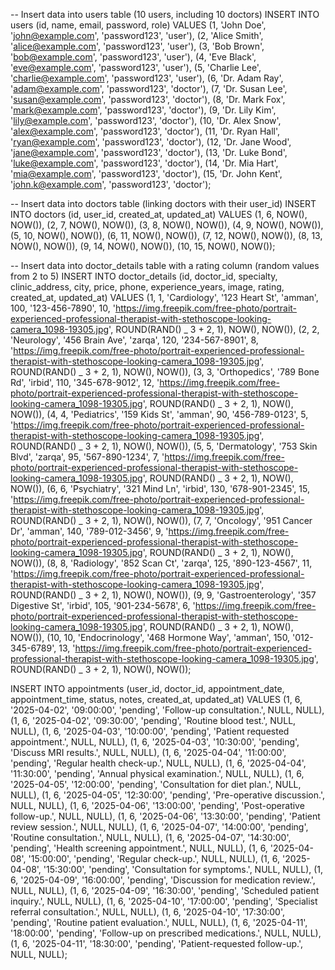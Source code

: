 -- Insert data into users table (10 users, including 10 doctors)
INSERT INTO users (id, name, email, password, role) VALUES
(1, 'John Doe', 'john@example.com', 'password123', 'user'),
(2, 'Alice Smith', 'alice@example.com', 'password123', 'user'),
(3, 'Bob Brown', 'bob@example.com', 'password123', 'user'),
(4, 'Eve Black', 'eve@example.com', 'password123', 'user'),
(5, 'Charlie Lee', 'charlie@example.com', 'password123', 'user'),
(6, 'Dr. Adam Ray', 'adam@example.com', 'password123', 'doctor'),
(7, 'Dr. Susan Lee', 'susan@example.com', 'password123', 'doctor'),
(8, 'Dr. Mark Fox', 'mark@example.com', 'password123', 'doctor'),
(9, 'Dr. Lily Kim', 'lily@example.com', 'password123', 'doctor'),
(10, 'Dr. Alex Snow', 'alex@example.com', 'password123', 'doctor'),
(11, 'Dr. Ryan Hall', 'ryan@example.com', 'password123', 'doctor'),
(12, 'Dr. Jane Wood', 'jane@example.com', 'password123', 'doctor'),
(13, 'Dr. Luke Bond', 'luke@example.com', 'password123', 'doctor'),
(14, 'Dr. Mia Hart', 'mia@example.com', 'password123', 'doctor'),
(15, 'Dr. John Kent', 'john.k@example.com', 'password123', 'doctor');

-- Insert data into doctors table (linking doctors with their user_id)
INSERT INTO doctors (id, user_id, created_at, updated_at) VALUES
(1, 6, NOW(), NOW()),
(2, 7, NOW(), NOW()),
(3, 8, NOW(), NOW()),
(4, 9, NOW(), NOW()),
(5, 10, NOW(), NOW()),
(6, 11, NOW(), NOW()),
(7, 12, NOW(), NOW()),
(8, 13, NOW(), NOW()),
(9, 14, NOW(), NOW()),
(10, 15, NOW(), NOW());

-- Insert data into doctor_details table with a rating column (random values from 2 to 5)
INSERT INTO doctor_details (id, doctor_id, specialty, clinic_address, city, price, phone, experience_years, image, rating, created_at, updated_at) VALUES
(1, 1, 'Cardiology', '123 Heart St', 'amman', 100, '123-456-7890', 10, 'https://img.freepik.com/free-photo/portrait-experienced-professional-therapist-with-stethoscope-looking-camera_1098-19305.jpg', ROUND(RAND() _ 3 + 2, 1), NOW(), NOW()),
(2, 2, 'Neurology', '456 Brain Ave', 'zarqa', 120, '234-567-8901', 8, 'https://img.freepik.com/free-photo/portrait-experienced-professional-therapist-with-stethoscope-looking-camera_1098-19305.jpg', ROUND(RAND() _ 3 + 2, 1), NOW(), NOW()),
(3, 3, 'Orthopedics', '789 Bone Rd', 'irbid', 110, '345-678-9012', 12, 'https://img.freepik.com/free-photo/portrait-experienced-professional-therapist-with-stethoscope-looking-camera_1098-19305.jpg', ROUND(RAND() _ 3 + 2, 1), NOW(), NOW()),
(4, 4, 'Pediatrics', '159 Kids St', 'amman', 90, '456-789-0123', 5, 'https://img.freepik.com/free-photo/portrait-experienced-professional-therapist-with-stethoscope-looking-camera_1098-19305.jpg', ROUND(RAND() _ 3 + 2, 1), NOW(), NOW()),
(5, 5, 'Dermatology', '753 Skin Blvd', 'zarqa', 95, '567-890-1234', 7, 'https://img.freepik.com/free-photo/portrait-experienced-professional-therapist-with-stethoscope-looking-camera_1098-19305.jpg', ROUND(RAND() _ 3 + 2, 1), NOW(), NOW()),
(6, 6, 'Psychiatry', '321 Mind Ln', 'irbid', 130, '678-901-2345', 15, 'https://img.freepik.com/free-photo/portrait-experienced-professional-therapist-with-stethoscope-looking-camera_1098-19305.jpg', ROUND(RAND() _ 3 + 2, 1), NOW(), NOW()),
(7, 7, 'Oncology', '951 Cancer Dr', 'amman', 140, '789-012-3456', 9, 'https://img.freepik.com/free-photo/portrait-experienced-professional-therapist-with-stethoscope-looking-camera_1098-19305.jpg', ROUND(RAND() _ 3 + 2, 1), NOW(), NOW()),
(8, 8, 'Radiology', '852 Scan Ct', 'zarqa', 125, '890-123-4567', 11, 'https://img.freepik.com/free-photo/portrait-experienced-professional-therapist-with-stethoscope-looking-camera_1098-19305.jpg', ROUND(RAND() _ 3 + 2, 1), NOW(), NOW()),
(9, 9, 'Gastroenterology', '357 Digestive St', 'irbid', 105, '901-234-5678', 6, 'https://img.freepik.com/free-photo/portrait-experienced-professional-therapist-with-stethoscope-looking-camera_1098-19305.jpg', ROUND(RAND() _ 3 + 2, 1), NOW(), NOW()),
(10, 10, 'Endocrinology', '468 Hormone Way', 'amman', 150, '012-345-6789', 13, 'https://img.freepik.com/free-photo/portrait-experienced-professional-therapist-with-stethoscope-looking-camera_1098-19305.jpg', ROUND(RAND() _ 3 + 2, 1), NOW(), NOW());

INSERT INTO appointments (user_id, doctor_id, appointment_date, appointment_time, status, notes, created_at, updated_at) VALUES
(1, 6, '2025-04-02', '09:00:00', 'pending', 'Follow-up consultation.', NULL, NULL),
(1, 6, '2025-04-02', '09:30:00', 'pending', 'Routine blood test.', NULL, NULL),
(1, 6, '2025-04-03', '10:00:00', 'pending', 'Patient requested appointment.', NULL, NULL),
(1, 6, '2025-04-03', '10:30:00', 'pending', 'Discuss MRI results.', NULL, NULL),
(1, 6, '2025-04-04', '11:00:00', 'pending', 'Regular health check-up.', NULL, NULL),
(1, 6, '2025-04-04', '11:30:00', 'pending', 'Annual physical examination.', NULL, NULL),
(1, 6, '2025-04-05', '12:00:00', 'pending', 'Consultation for diet plan.', NULL, NULL),
(1, 6, '2025-04-05', '12:30:00', 'pending', 'Pre-operative discussion.', NULL, NULL),
(1, 6, '2025-04-06', '13:00:00', 'pending', 'Post-operative follow-up.', NULL, NULL),
(1, 6, '2025-04-06', '13:30:00', 'pending', 'Patient review session.', NULL, NULL),
(1, 6, '2025-04-07', '14:00:00', 'pending', 'Routine consultation.', NULL, NULL),
(1, 6, '2025-04-07', '14:30:00', 'pending', 'Health screening appointment.', NULL, NULL),
(1, 6, '2025-04-08', '15:00:00', 'pending', 'Regular check-up.', NULL, NULL),
(1, 6, '2025-04-08', '15:30:00', 'pending', 'Consultation for symptoms.', NULL, NULL),
(1, 6, '2025-04-09', '16:00:00', 'pending', 'Discussion for medication review.', NULL, NULL),
(1, 6, '2025-04-09', '16:30:00', 'pending', 'Scheduled patient inquiry.', NULL, NULL),
(1, 6, '2025-04-10', '17:00:00', 'pending', 'Specialist referral consultation.', NULL, NULL),
(1, 6, '2025-04-10', '17:30:00', 'pending', 'Routine patient evaluation.', NULL, NULL),
(1, 6, '2025-04-11', '18:00:00', 'pending', 'Follow-up on prescribed medications.', NULL, NULL),
(1, 6, '2025-04-11', '18:30:00', 'pending', 'Patient-requested follow-up.', NULL, NULL);
